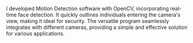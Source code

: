 I developed Motion Detection software with OpenCV, incorporating real-time face detection. It quickly outlines individuals entering the camera's view, making it ideal for security. The versatile program seamlessly integrates with different cameras, providing a simple and effective solution for various applications.
